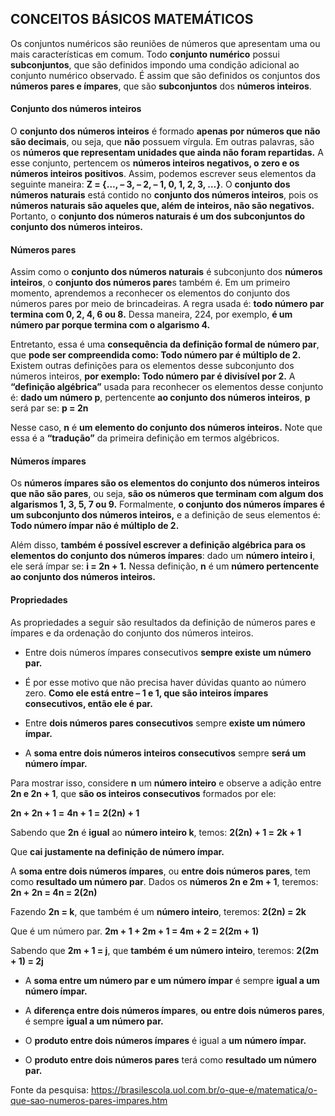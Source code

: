 ## CONCEITOS BÁSICOS MATEMÁTICOS

Os conjuntos numéricos são reuniões de números que apresentam uma ou mais características em comum. Todo **conjunto numérico** possui **subconjuntos**, que são definidos impondo uma condição adicional ao conjunto numérico observado. É assim que são definidos os conjuntos dos **números pares e ímpares**, que são **subconjuntos** dos **números inteiros**.

#### Conjunto dos números inteiros

O **conjunto dos números inteiros** é formado **apenas por números que não são decimais**, ou seja, que **não** possuem vírgula. Em outras palavras, são os **números que representam unidades que ainda não foram repartidas.** A esse conjunto, pertencem os **números inteiros negativos, o zero e os números inteiros positivos**. Assim, podemos escrever seus elementos da seguinte maneira: **Z = {…, – 3, – 2, – 1, 0, 1, 2, 3, …}**. O **conjunto dos números naturais** está contido no **conjunto dos números inteiros**, pois os **números naturais são aqueles que, além de inteiros, não são negativos.** Portanto, o **conjunto dos números naturais é um dos subconjuntos do conjunto dos números inteiros.**

#### Números pares

Assim como o **conjunto dos números naturais** é subconjunto dos **números inteiros**, o **conjunto dos números pare**s também é. Em um primeiro momento, aprendemos a reconhecer os elementos do conjunto dos números pares por meio de brincadeiras. A regra usada é: **todo número par termina com 0, 2, 4, 6 ou 8.** Dessa maneira, 224, por exemplo, **é um número par porque termina com o algarismo 4.**

Entretanto, essa é uma **consequência da definição formal de número par**, que **pode ser compreendida como: Todo número par é múltiplo de 2.**
Existem outras definições para os elementos desse subconjunto dos números inteiros, **por exemplo: Todo número par é divisível por 2.**
A **“definição algébrica”** usada para reconhecer os elementos desse conjunto é: **dado um número p**, pertencente **ao conjunto dos números inteiros**, **p** será par se: **p = 2n**

Nesse caso, **n** é **um elemento do conjunto dos números inteiros.** Note que essa é a **“tradução”** da primeira definição em termos algébricos.

#### Números ímpares

Os **números ímpares são os elementos do conjunto dos números inteiros que não são pares**, ou seja, **são os números que terminam com algum dos algarismos 1, 3, 5, 7 ou 9.** Formalmente, **o conjunto dos números ímpares é um subconjunto dos números inteiros,** e a definição de seus elementos é: **Todo número ímpar não é múltiplo de 2.**

Além disso, **também é possível escrever a definição algébrica para os elementos do conjunto dos números ímpares**: dado um **número inteiro i**, ele será ímpar se: **i = 2n + 1.** Nessa definição, **n** é um **número pertencente ao conjunto dos números inteiros.**

#### Propriedades

As propriedades a seguir são resultados da definição de números pares e ímpares e da ordenação do conjunto dos números inteiros.

- Entre dois números ímpares consecutivos **sempre existe um número par.**

- É por esse motivo que não precisa haver dúvidas quanto ao número zero. **Como ele está entre – 1 e 1, que são inteiros ímpares consecutivos, então ele é par.**

- Entre **dois números pares consecutivos** sempre **existe um número ímpar.**

- A **soma entre dois números inteiros consecutivos** sempre **será um número ímpar.**

Para mostrar isso, considere **n** um **número inteiro** e observe a adição entre **2n e 2n + 1**, que **são os inteiros consecutivos** formados por ele:

**2n + 2n + 1 =**
**4n + 1 =**
**2(2n) + 1**

Sabendo que **2n** é **igual** ao **número inteiro k**, temos:
**2(2n) + 1 =**
**2k + 1**

Que **cai justamente na definição de número ímpar.**

A **soma entre dois números ímpares**, ou **entre dois números pares**, tem como **resultado um número par**.
Dados os **números 2n e 2m + 1**, teremos: **2n + 2n = 4n = 2(2n)**

Fazendo **2n = k**, que também é um **número inteiro**, teremos: **2(2n) = 2k**

Que é um número par.
**2m + 1 + 2m + 1 = 4m + 2 = 2(2m + 1)**

Sabendo que **2m + 1 = j**, que **também é um número inteiro**, teremos: **2(2m + 1) = 2j**

- A **soma entre um número par e um número ímpar** é sempre **igual a um número ímpar.**

- A **diferença entre dois números ímpares**, **ou entre dois números pares**, é sempre **igual a um número par.**

- O **produto entre dois números ímpares** é igual a **um número ímpar.**

- O **produto entre dois números pares** terá como **resultado um número par.**

Fonte da pesquisa: https://brasilescola.uol.com.br/o-que-e/matematica/o-que-sao-numeros-pares-impares.htm
